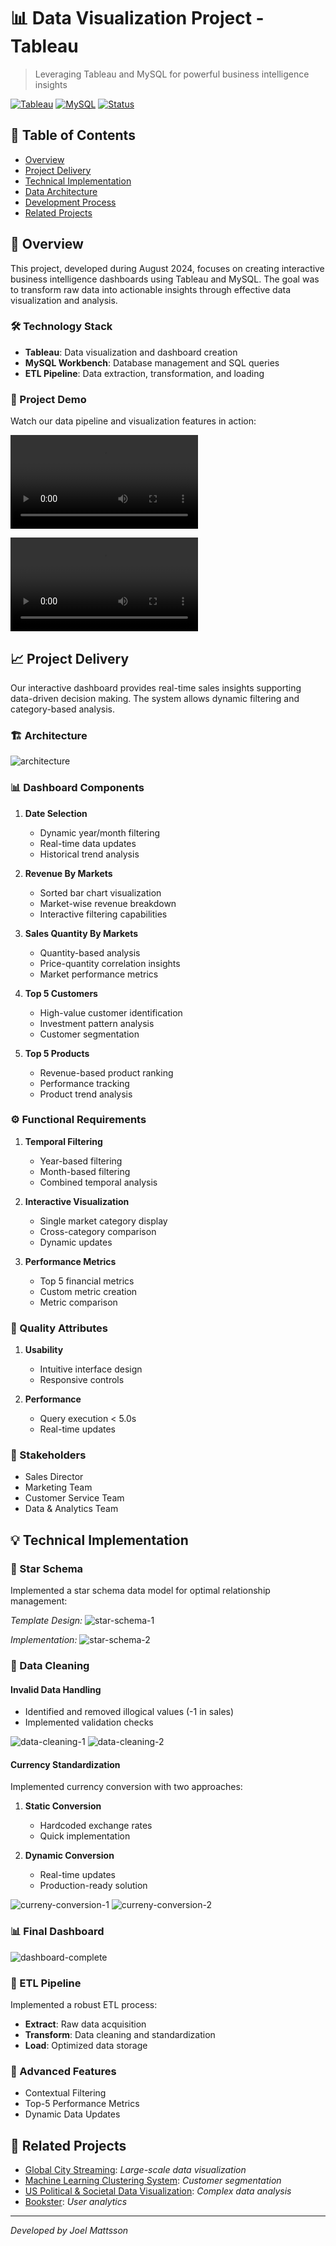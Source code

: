 # 📊 Data Visualization Project - Tableau

> Leveraging Tableau and MySQL for powerful business intelligence insights

[![Tableau](https://img.shields.io/badge/Tableau-2023.2-blue)](https://www.tableau.com/)
[![MySQL](https://img.shields.io/badge/MySQL-8.0-orange)](https://www.mysql.com/)
[![Status](https://img.shields.io/badge/Status-Completed-success)](https://github.com/yourusername/Tableau-Visualization)

## 📑 Table of Contents
- [Overview](#-overview)
- [Project Delivery](#-project-delivery)
- [Technical Implementation](#-technical-implementation)
- [Data Architecture](#-data-architecture) 
- [Development Process](#-development-process)
- [Related Projects](#-related-projects)

## 🎯 Overview

This project, developed during August 2024, focuses on creating interactive business intelligence dashboards using Tableau and MySQL. The goal was to transform raw data into actionable insights through effective data visualization and analysis.

### 🛠 Technology Stack
- **Tableau**: Data visualization and dashboard creation
- **MySQL Workbench**: Database management and SQL queries
- **ETL Pipeline**: Data extraction, transformation, and loading

### 🎥 Project Demo

Watch our data pipeline and visualization features in action:

![sql-queries](readme-gifs/1.%20mysql-queries.mp4)

![tableau-features](readme-gifs/2.%20tableau-features.mp4)

## 📈 Project Delivery

Our interactive dashboard provides real-time sales insights supporting data-driven decision making. The system allows dynamic filtering and category-based analysis.

### 🏗 Architecture

![architecture](readme-pictures/A.%20Architecture.PNG)

### 📊 Dashboard Components

1. **Date Selection**
   - Dynamic year/month filtering
   - Real-time data updates
   - Historical trend analysis

2. **Revenue By Markets**
   - Sorted bar chart visualization
   - Market-wise revenue breakdown
   - Interactive filtering capabilities

3. **Sales Quantity By Markets**
   - Quantity-based analysis
   - Price-quantity correlation insights
   - Market performance metrics

4. **Top 5 Customers**
   - High-value customer identification
   - Investment pattern analysis
   - Customer segmentation

5. **Top 5 Products**
   - Revenue-based product ranking
   - Performance tracking
   - Product trend analysis

### ⚙️ Functional Requirements

1. **Temporal Filtering**
   - Year-based filtering
   - Month-based filtering
   - Combined temporal analysis

2. **Interactive Visualization**
   - Single market category display
   - Cross-category comparison
   - Dynamic updates

3. **Performance Metrics**
   - Top 5 financial metrics
   - Custom metric creation
   - Metric comparison

### 🎯 Quality Attributes

1. **Usability**
   - Intuitive interface design
   - Responsive controls

2. **Performance**
   - Query execution < 5.0s
   - Real-time updates

### 👥 Stakeholders
- Sales Director
- Marketing Team
- Customer Service Team
- Data & Analytics Team

## 💡 Technical Implementation

### 🌟 Star Schema
Implemented a star schema data model for optimal relationship management:

*Template Design:*
![star-schema-1](readme-pictures/ZZ.%20Star-Schema-Data-Model.png)

*Implementation:*
![star-schema-2](readme-pictures/ZZZ.%20Star-Schema-Implementation.PNG)

### 🧹 Data Cleaning

#### Invalid Data Handling
- Identified and removed illogical values (-1 in sales)
- Implemented validation checks

![data-cleaning-1](readme-pictures/X.%20Data%20Cleaning1.PNG)
![data-cleaning-2](readme-pictures/X.%20Data%20Cleaning2.PNG)

#### Currency Standardization
Implemented currency conversion with two approaches:

1. **Static Conversion**
   - Hardcoded exchange rates
   - Quick implementation

2. **Dynamic Conversion**
   - Real-time updates
   - Production-ready solution

![curreny-conversion-1](readme-pictures/Y.%20Currency%20Convert1.PNG)
![curreny-conversion-2](readme-pictures/Y.%20Currency%20Convert2.PNG)

### 📊 Final Dashboard
![dashboard-complete](readme-pictures/Z.%20Dashboard-Complete.PNG)

### 🔄 ETL Pipeline

Implemented a robust ETL process:
- **Extract**: Raw data acquisition
- **Transform**: Data cleaning and standardization
- **Load**: Optimized data storage

### 🎯 Advanced Features
- Contextual Filtering
- Top-5 Performance Metrics
- Dynamic Data Updates

## 🔗 Related Projects

- [Global City Streaming](https://github.com/mrjex/Global-City-Streaming): *Large-scale data visualization*
- [Machine Learning Clustering System](https://github.com/mrjex/Machine-Learning-Clustering-System): *Customer segmentation*
- [US Political & Societal Data Visualization](https://github.com/mrjex/US-Political-and-Societal-Data-Visualization): *Complex data analysis*
- [Bookster](https://github.com/mrjex/Bookster): *User analytics*

---

*Developed by Joel Mattsson*